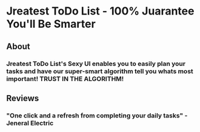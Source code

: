 # Jreatest ToDo List - 100% Juarantee You'll Be Smarter
## About
### Jreatest ToDo List's Sexy UI enables you to easily plan your tasks and have our super-smart algorithm tell you whats most important! TRUST IN THE ALGORITHM!
## Reviews
### "One click and a refresh from completing your daily tasks" - Jeneral Electric 
## 

